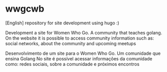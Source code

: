 # wwgcwb

[English] repository for site development using hugo :)

Development a site for Women Who Go. A community that teaches golang.
On the website it is possible to access community information such as: social networks, about the community and upcoming meetups


Desenvolvimento de um site para o Women Who Go. Um comunidade que ensina Golang 
No site é possível acessar informações da comunidade como: redes sociais, sobre a comunidade e próximos encontros
